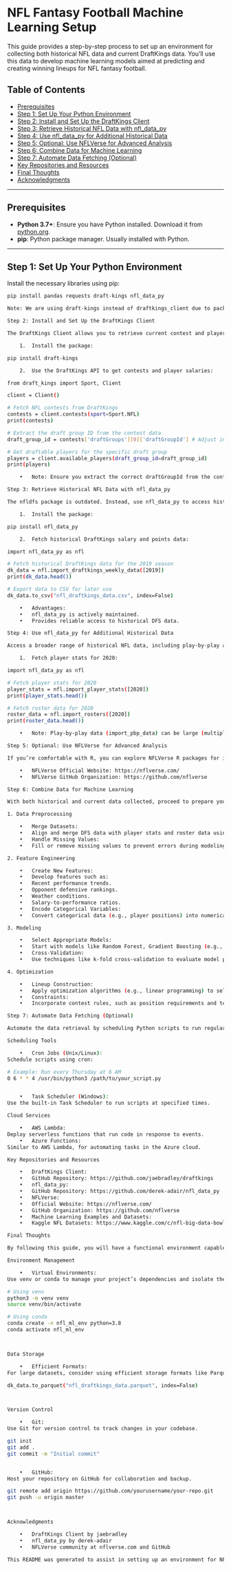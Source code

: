 # NFL Fantasy Football Machine Learning Setup

This guide provides a step-by-step process to set up an environment for collecting both historical NFL data and current DraftKings data. You’ll use this data to develop machine learning models aimed at predicting and creating winning lineups for NFL fantasy football.

## Table of Contents

- [Prerequisites](#prerequisites)
- [Step 1: Set Up Your Python Environment](#step-1-set-up-your-python-environment)
- [Step 2: Install and Set Up the DraftKings Client](#step-2-install-and-set-up-the-draftkings-client)
- [Step 3: Retrieve Historical NFL Data with nfl_data_py](#step-3-retrieve-historical-nfl-data-with-nfl_data_py)
- [Step 4: Use nfl_data_py for Additional Historical Data](#step-4-use-nfl_data_py-for-additional-historical-data)
- [Step 5: Optional: Use NFLVerse for Advanced Analysis](#step-5-optional-use-nflverse-for-advanced-analysis)
- [Step 6: Combine Data for Machine Learning](#step-6-combine-data-for-machine-learning)
- [Step 7: Automate Data Fetching (Optional)](#step-7-automate-data-fetching-optional)
- [Key Repositories and Resources](#key-repositories-and-resources)
- [Final Thoughts](#final-thoughts)
- [Acknowledgments](#acknowledgments)

---

## Prerequisites

- **Python 3.7+**: Ensure you have Python installed. Download it from [python.org](https://www.python.org/).
- **pip**: Python package manager. Usually installed with Python.

---

## Step 1: Set Up Your Python Environment

Install the necessary libraries using pip:

```bash
pip install pandas requests draft-kings nfl_data_py

Note: We are using draft-kings instead of draftkings_client due to package naming.

Step 2: Install and Set Up the DraftKings Client

The DraftKings Client allows you to retrieve current contest and player salary data from DraftKings.

	1.	Install the package:

pip install draft-kings

	2.	Use the DraftKings API to get contests and player salaries:

from draft_kings import Sport, Client

client = Client()

# Fetch NFL contests from DraftKings
contests = client.contests(sport=Sport.NFL)
print(contests)

# Extract the draft group ID from the contest data
draft_group_id = contests['draftGroups'][0]['draftGroupId'] # Adjust indexing as needed

# Get draftable players for the specific draft group
players = client.available_players(draft_group_id=draft_group_id)
print(players)

	•	Note: Ensure you extract the correct draftGroupId from the contests data, as it’s essential for fetching player information.

Step 3: Retrieve Historical NFL Data with nfl_data_py

The nfldfs package is outdated. Instead, use nfl_data_py to access historical DFS data.

	1.	Install the package:

pip install nfl_data_py

	2.	Fetch historical DraftKings salary and points data:

import nfl_data_py as nfl

# Fetch historical DraftKings data for the 2019 season
dk_data = nfl.import_draftkings_weekly_data([2019])
print(dk_data.head())

# Export data to CSV for later use
dk_data.to_csv("nfl_draftkings_data.csv", index=False)

	•	Advantages:
	•	nfl_data_py is actively maintained.
	•	Provides reliable access to historical DFS data.

Step 4: Use nfl_data_py for Additional Historical Data

Access a broader range of historical NFL data, including play-by-play and player stats.

	1.	Fetch player stats for 2020:

import nfl_data_py as nfl

# Fetch player stats for 2020
player_stats = nfl.import_player_stats([2020])
print(player_stats.head())

# Fetch roster data for 2020
roster_data = nfl.import_rosters([2020])
print(roster_data.head())

	•	Note: Play-by-play data (import_pbp_data) can be large (multiple GBs). Ensure your system has enough memory and storage.

Step 5: Optional: Use NFLVerse for Advanced Analysis

If you’re comfortable with R, you can explore NFLVerse R packages for in-depth NFL analysis. However, most of the NFLVerse data is accessible via Python using nfl_data_py.

	•	NFLVerse Official Website: https://nflverse.com/
	•	NFLVerse GitHub Organization: https://github.com/nflverse

Step 6: Combine Data for Machine Learning

With both historical and current data collected, proceed to prepare your dataset for machine learning.

1. Data Preprocessing

	•	Merge Datasets:
	•	Align and merge DFS data with player stats and roster data using common keys like player IDs and game IDs.
	•	Handle Missing Values:
	•	Fill or remove missing values to prevent errors during modeling.

2. Feature Engineering

	•	Create New Features:
	•	Develop features such as:
	•	Recent performance trends.
	•	Opponent defensive rankings.
	•	Weather conditions.
	•	Salary-to-performance ratios.
	•	Encode Categorical Variables:
	•	Convert categorical data (e.g., player positions) into numerical formats using one-hot encoding or label encoding.

3. Modeling

	•	Select Appropriate Models:
	•	Start with models like Random Forest, Gradient Boosting (e.g., XGBoost), or neural networks.
	•	Cross-Validation:
	•	Use techniques like k-fold cross-validation to evaluate model performance.

4. Optimization

	•	Lineup Construction:
	•	Apply optimization algorithms (e.g., linear programming) to select the best lineup under salary cap constraints.
	•	Constraints:
	•	Incorporate contest rules, such as position requirements and team stacking limitations.

Step 7: Automate Data Fetching (Optional)

Automate the data retrieval by scheduling Python scripts to run regularly.

Scheduling Tools

	•	Cron Jobs (Unix/Linux):
Schedule scripts using cron:

# Example: Run every Thursday at 6 AM
0 6 * * 4 /usr/bin/python3 /path/to/your_script.py


	•	Task Scheduler (Windows):
Use the built-in Task Scheduler to run scripts at specified times.

Cloud Services

	•	AWS Lambda:
Deploy serverless functions that run code in response to events.
	•	Azure Functions:
Similar to AWS Lambda, for automating tasks in the Azure cloud.

Key Repositories and Resources

	•	DraftKings Client:
	•	GitHub Repository: https://github.com/jaebradley/draftkings
	•	nfl_data_py:
	•	GitHub Repository: https://github.com/derek-adair/nfl_data_py
	•	NFLVerse:
	•	Official Website: https://nflverse.com/
	•	GitHub Organization: https://github.com/nflverse
	•	Machine Learning Examples and Datasets:
	•	Kaggle NFL Datasets: https://www.kaggle.com/c/nfl-big-data-bowl-2021

Final Thoughts

By following this guide, you will have a functional environment capable of fetching both historical and current NFL data for analysis. Here are some additional tips to ensure success:

Environment Management

	•	Virtual Environments:
Use venv or conda to manage your project’s dependencies and isolate them from your global Python environment.

# Using venv
python3 -m venv venv
source venv/bin/activate

# Using conda
conda create -n nfl_ml_env python=3.8
conda activate nfl_ml_env



Data Storage

	•	Efficient Formats:
For large datasets, consider using efficient storage formats like Parquet instead of CSV.

dk_data.to_parquet("nfl_draftkings_data.parquet", index=False)



Version Control

	•	Git:
Use Git for version control to track changes in your codebase.

git init
git add .
git commit -m "Initial commit"


	•	GitHub:
Host your repository on GitHub for collaboration and backup.

git remote add origin https://github.com/yourusername/your-repo.git
git push -u origin master



Acknowledgments

	•	DraftKings Client by jaebradley
	•	nfl_data_py by derek-adair
	•	NFLVerse community at nflverse.com and GitHub

This README was generated to assist in setting up an environment for NFL fantasy football machine learning projects, focusing on data retrieval and preparation for predictive modeling.

```
